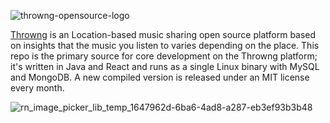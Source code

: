 ![throwng-opensource-logo](/uploads/300d4ae062c7e76baa1e2b785102fb45/throwng-opensource-logo.png)

[Throwng](https://www.sieum.co.kr/) is an Location-based music sharing open source platform  based on insights that the music you listen to varies depending on the place. This repo is the primary source for core development on the Throwng platform; it's written in Java and React and runs as a single Linux binary with MySQL and MongoDB. A new compiled version is released under an MIT license every month.


![rn_image_picker_lib_temp_1647962d-6ba6-4ad8-a287-eb3ef93b3b48](/uploads/0459652057d7af70e50dbdc6c8a9c028/rn_image_picker_lib_temp_1647962d-6ba6-4ad8-a287-eb3ef93b3b48.png)

